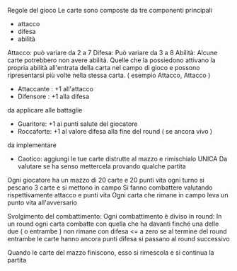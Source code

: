 Regole del gioco
Le carte sono composte da tre componenti principali
- attacco
- difesa
- abilità

Attacco:
può variare da 2 a 7
Difesa:
Può variare da 3 a 8
Abilità:
Alcune carte potrebbero non avere abilità.
Quelle che la possiedono attivano la propria abilità all'entrata della carta nel campo di gioco
e possono ripresentarsi più volte nella stessa carta. ( esempio Attacco, Attacco )
- Attaccante : +1 all'attacco
- Difensore : +1 alla difesa

 da applicare alle battaglie
- Guaritore: +1 ai punti salute del giocatore
- Roccaforte: +1 al valore difesa alla fine del round ( se ancora vivo )

 da implementare
- Caotico: aggiungi le tue carte distrutte al mazzo e rimischialo  UNICA
        Da valutare se ha senso mettercela provando qualche partita


Ogni giocatore ha un mazzo di 20 carte e 20 punti vita
ogni turno si pescano 3 carte e si mettono in campo 
Si fanno combattere valutando rispettivamente attacco e punti vita
Ogni carta che rimane in campo leva un punto vita all'avversario

Svolgimento del combattimento:
Ogni combattimento è diviso in round:
In un round ogni carta combatte con quella che ha davanti finché una delle due ( o entrambe ) non rimane con difesa <= a zero
se al termine del round entrambe le carte hanno ancora punti difesa si passano al round successivo


Quando le carte del mazzo finiscono, esso si rimescola e si continua la partita